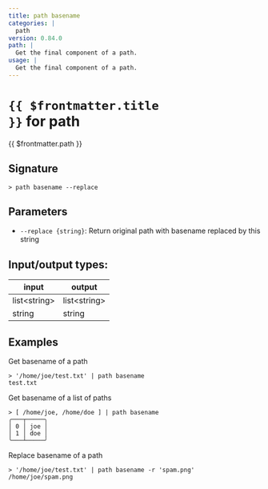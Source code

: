```yaml
---
title: path basename
categories: |
  path
version: 0.84.0
path: |
  Get the final component of a path.
usage: |
  Get the final component of a path.
---
```


# <code>{{ $frontmatter.title }}</code> for path

<div class='command-title'>{{ $frontmatter.path }}</div>

## Signature

```> path basename --replace```

## Parameters

 -  `--replace {string}`: Return original path with basename replaced by this string


## Input/output types:

| input        | output       |
| ------------ | ------------ |
| list\<string\> | list\<string\> |
| string       | string       |
## Examples

Get basename of a path
```shell
> '/home/joe/test.txt' | path basename
test.txt
```

Get basename of a list of paths
```shell
> [ /home/joe, /home/doe ] | path basename
╭───┬─────╮
│ 0 │ joe │
│ 1 │ doe │
╰───┴─────╯

```

Replace basename of a path
```shell
> '/home/joe/test.txt' | path basename -r 'spam.png'
/home/joe/spam.png
```
